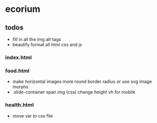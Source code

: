 # ecorium

## todos
- fill in all the img alt tags
- beautify format all html css and js

### index.html

### food.html
- make horizontal images more round border radius or use svg image morphs
- .slide-container span img (css) change height vh for mobile

### health.html
- move var to css file